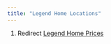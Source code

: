 ```yaml
---
title: "Legend Home Locations"
---
```


1.  Redirect [Legend Home Prices](Legend_Home_Prices "wikilink")